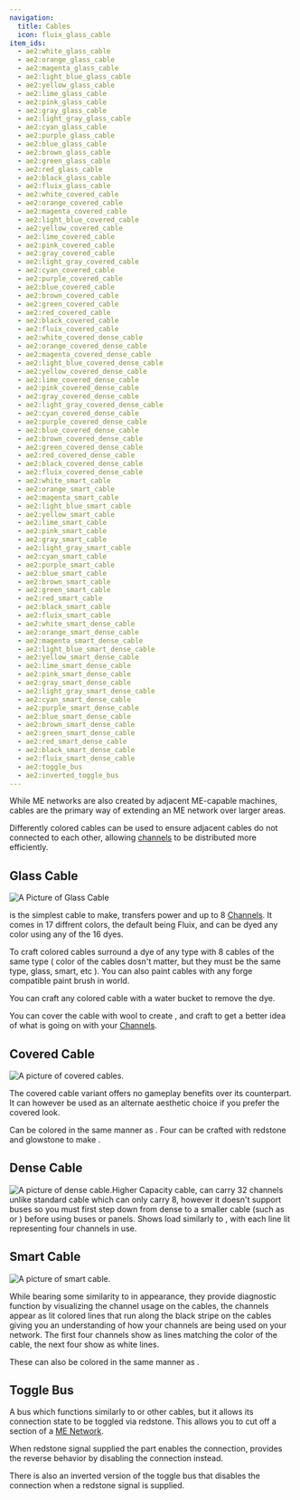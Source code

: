 ```yaml
---
navigation:
  title: Cables
  icon: fluix_glass_cable
item_ids:
  - ae2:white_glass_cable
  - ae2:orange_glass_cable
  - ae2:magenta_glass_cable
  - ae2:light_blue_glass_cable
  - ae2:yellow_glass_cable
  - ae2:lime_glass_cable
  - ae2:pink_glass_cable
  - ae2:gray_glass_cable
  - ae2:light_gray_glass_cable
  - ae2:cyan_glass_cable
  - ae2:purple_glass_cable
  - ae2:blue_glass_cable
  - ae2:brown_glass_cable
  - ae2:green_glass_cable
  - ae2:red_glass_cable
  - ae2:black_glass_cable
  - ae2:fluix_glass_cable
  - ae2:white_covered_cable
  - ae2:orange_covered_cable
  - ae2:magenta_covered_cable
  - ae2:light_blue_covered_cable
  - ae2:yellow_covered_cable
  - ae2:lime_covered_cable
  - ae2:pink_covered_cable
  - ae2:gray_covered_cable
  - ae2:light_gray_covered_cable
  - ae2:cyan_covered_cable
  - ae2:purple_covered_cable
  - ae2:blue_covered_cable
  - ae2:brown_covered_cable
  - ae2:green_covered_cable
  - ae2:red_covered_cable
  - ae2:black_covered_cable
  - ae2:fluix_covered_cable
  - ae2:white_covered_dense_cable
  - ae2:orange_covered_dense_cable
  - ae2:magenta_covered_dense_cable
  - ae2:light_blue_covered_dense_cable
  - ae2:yellow_covered_dense_cable
  - ae2:lime_covered_dense_cable
  - ae2:pink_covered_dense_cable
  - ae2:gray_covered_dense_cable
  - ae2:light_gray_covered_dense_cable
  - ae2:cyan_covered_dense_cable
  - ae2:purple_covered_dense_cable
  - ae2:blue_covered_dense_cable
  - ae2:brown_covered_dense_cable
  - ae2:green_covered_dense_cable
  - ae2:red_covered_dense_cable
  - ae2:black_covered_dense_cable
  - ae2:fluix_covered_dense_cable
  - ae2:white_smart_cable
  - ae2:orange_smart_cable
  - ae2:magenta_smart_cable
  - ae2:light_blue_smart_cable
  - ae2:yellow_smart_cable
  - ae2:lime_smart_cable
  - ae2:pink_smart_cable
  - ae2:gray_smart_cable
  - ae2:light_gray_smart_cable
  - ae2:cyan_smart_cable
  - ae2:purple_smart_cable
  - ae2:blue_smart_cable
  - ae2:brown_smart_cable
  - ae2:green_smart_cable
  - ae2:red_smart_cable
  - ae2:black_smart_cable
  - ae2:fluix_smart_cable
  - ae2:white_smart_dense_cable
  - ae2:orange_smart_dense_cable
  - ae2:magenta_smart_dense_cable
  - ae2:light_blue_smart_dense_cable
  - ae2:yellow_smart_dense_cable
  - ae2:lime_smart_dense_cable
  - ae2:pink_smart_dense_cable
  - ae2:gray_smart_dense_cable
  - ae2:light_gray_smart_dense_cable
  - ae2:cyan_smart_dense_cable
  - ae2:purple_smart_dense_cable
  - ae2:blue_smart_dense_cable
  - ae2:brown_smart_dense_cable
  - ae2:green_smart_dense_cable
  - ae2:red_smart_dense_cable
  - ae2:black_smart_dense_cable
  - ae2:fluix_smart_dense_cable
  - ae2:toggle_bus
  - ae2:inverted_toggle_bus
---
```


While ME networks are also created by adjacent ME-capable machines, cables are the primary way of
extending an ME network over larger areas.

Differently colored cables can be used to ensure adjacent cables do not connected to each other,
allowing [channels](channels.md) to be distributed more efficiently.

## Glass Cable

![A Picture of Glass Cable](../../../public/assets/large/glass_cable.png)

<ItemLink id="fluix_glass_cable" /> is the simplest cable to make, transfers power
and up to 8 [Channels](channels.md). It comes in 17 diffrent colors, the default
being Fluix, and can be dyed any color using any of the 16 dyes.

To craft colored cables surround a dye of any type with 8 cables of the same
type ( color of the cables dosn't matter, but they must be the same type,
glass, smart, etc ). You can also paint cables with any forge compatible paint
brush in world.

You can craft any colored cable with a water bucket to remove the dye.

You can cover the cable with wool to create <ItemLink id="fluix_covered_cable"/>, and craft <ItemLink
id="fluix_smart_cable"/> to get a better idea of what is going on with
your [Channels](channels.md).

<RecipeFor id="fluix_glass_cable" />

## Covered Cable

![A picture of covered cables.](../../../public/assets/large/covered_cable.png)

The covered cable variant offers no gameplay benefits over its <ItemLink
id="fluix_glass_cable"/> counterpart. It can however be used
as an alternate aesthetic choice if you prefer the covered look.

Can be colored in the same manner as <ItemLink
id="fluix_glass_cable"/>. Four <ItemLink
id="fluix_covered_cable"/> can be crafted with
redstone and glowstone to make <ItemLink
id="fluix_covered_dense_cable"/>.

<RecipeFor id="fluix_covered_cable" />

## Dense Cable

![A picture of dense cable.](../../../public/assets/large/dense_cable.png)Higher Capacity
cable, can carry 32 channels unlike standard cable which can only carry 8,
however it doesn't support buses so you must first step down from dense to a
smaller cable (such as <ItemLink
id="fluix_glass_cable"/> or <ItemLink
id="fluix_smart_cable"/>) before using buses or
panels. Shows load similarly to <ItemLink
id="fluix_smart_cable"/>, with each line lit
representing four channels in use.

<RecipeFor id="fluix_covered_dense_cable" />

## Smart Cable

![A picture of smart cable.](../../../public/assets/large/smart_cable.png)

While bearing some similarity to <ItemLink id="fluix_covered_cable"/> in appearance, they
provide diagnostic function by visualizing the channel usage on the cables,
the channels appear as lit colored lines that run along the black stripe on
the cables giving you an understanding of how your channels are being used on
your network. The first four channels show as lines matching the color of the
cable, the next four show as white lines.

These can also be colored in the same manner as <ItemLink
id="fluix_glass_cable"/>.

<RecipeFor id="fluix_smart_cable" />

## Toggle Bus

A bus which functions similarly to <ItemLink
id="fluix_glass_cable"/> or other cables, but it
allows its connection state to be toggled via redstone. This allows you to cut
off a section of a [ME Network](../me-network.md).

When redstone signal supplied the part enables the connection, <ItemLink
id="inverted_toggle_bus"/> provides the reverse
behavior by disabling the connection instead.

<RecipeFor id="toggle_bus" />

There is also an inverted version of the toggle bus that disables the connection
when a redstone signal is supplied.

<RecipeFor id="inverted_toggle_bus" />
